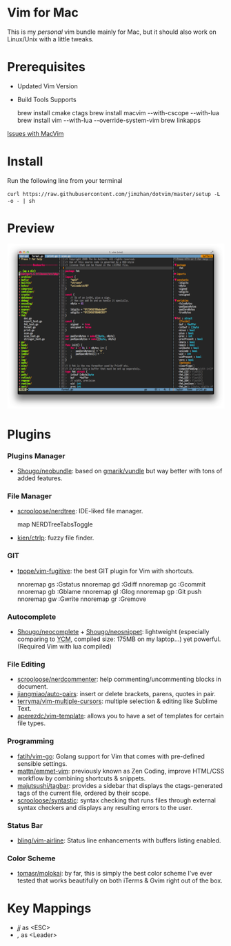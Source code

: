 Vim for Mac
============

This is my *personal* vim bundle mainly for Mac, but it should also work on Linux/Unix with a little tweaks.


Prerequisites
=============


* Updated Vim Version
* Build Tools Supports

    brew install cmake ctags
    brew install macvim --with-cscope --with-lua
    brew install vim --with-lua --override-system-vim
    brew linkapps

[Issues with MacVim](https://github.com/b4winckler/macvim/wiki/Troubleshooting)


Install
=======

Run the following line from your terminal

    curl https://raw.githubusercontent.com/jimzhan/dotvim/master/setup -L -o - | sh


Preview
=======

![Vim with NERDTree + Tagbar Opened](preview/dotvim.png)



Plugins
=======

### Plugins Manager

* [Shougo/neobundle](https://github.com/Shougo/neobundle.vim): based on [gmarik/vundle](https://github.com/gmarik/vundle) but way better with tons of added features.


### File Manager

* [scrooloose/nerdtree](https://github.com/scrooloose/nerdtree): IDE-liked file manager.

    map <C-o>   <plug>NERDTreeTabsToggle<CR>

* [kien/ctrlp](https://github.com/kien/ctrlp.vim): fuzzy file finder.


### GIT

* [tpope/vim-fugitive](https://github.com/tpope/vim-fugitive): the best GIT plugin for Vim with shortcuts.

    nnoremap <silent> <leader>gs :Gstatus<CR>
    nnoremap <silent> <leader>gd :Gdiff<CR>
    nnoremap <silent> <leader>gc :Gcommit<CR>
    nnoremap <silent> <leader>gb :Gblame<CR>
    nnoremap <silent> <leader>gl :Glog<CR>
    nnoremap <silent> <leader>gp :Git push<CR>
    nnoremap <silent> <leader>gw :Gwrite<CR>
    nnoremap <silent> <leader>gr :Gremove<CR>


### Autocomplete

* [Shougo/neocomplete](https://github.com/Shougo/neocomplete.vim) + [Shougo/neosnippet](https://github.com/Shougo/neosnippet.vim): lightweight (especially comparing to [YCM](https://github.com/Valloric/YouCompleteMe), compiled size: 175MB on my laptop...) yet powerful. (Required Vim with lua compiled)


### File Editing

* [scrooloose/nerdcommenter](https://github.com/scrooloose/nerdcommenter): help commenting/uncommenting blocks in document.
* [jiangmiao/auto-pairs](https://github.com/jiangmiao/auto-pairs): insert or delete brackets, parens, quotes in pair.
* [terryma/vim-multiple-cursors](https://github.com/terryma/vim-multiple-cursors): multiple selection & editing like Sublime Text.
* [aperezdc/vim-template](https://github.com/aperezdc/vim-template): allows you to have a set of templates for certain file types.


### Programming

* [fatih/vim-go](https://github.com/fatih/vim-go): Golang support for Vim that comes with pre-defined sensible settings.
* [mattn/emmet-vim](https://github.com/mattn/emmet-vim): previously known as Zen Coding, improve HTML/CSS workflow by combining shortcuts & snippets.
* [majutsushi/tagbar](https://github.com/majutsushi/tagbar): provides a sidebar that displays the ctags-generated tags of the current file, ordered by their scope.
* [scrooloose/syntastic](https://github.com/scrooloose/syntastic): syntax checking that runs files through external syntax checkers and displays any resulting errors to the user.


### Status Bar

* [bling/vim-airline](https://github.com/bling/vim-airline): Status line enhancements with buffers listing enabled.


### Color Scheme

* [tomasr/molokai](https://github.com/tomasr/molokai): by far, this is simply the best color scheme I've ever tested that works beautifully on both iTerms & Gvim right out of the box.



Key Mappings
============
* *jj*  as \<ESC\>
* *,*   as \<Leader\>
